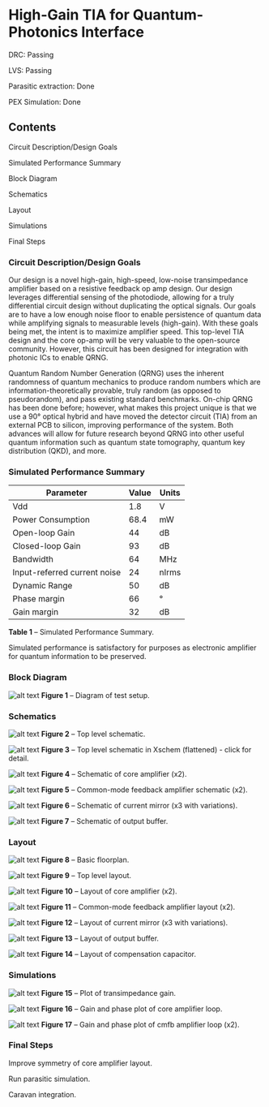 # High-Gain TIA for Quantum-Photonics Interface

DRC: Passing

LVS: Passing

Parasitic extraction: Done

PEX Simulation: Done

## Contents
Circuit Description/Design Goals

Simulated Performance Summary

Block Diagram

Schematics

Layout

Simulations

Final Steps

### Circuit Description/Design Goals
Our design is a novel high-gain, high-speed, low-noise transimpedance amplifier based on a resistive feedback op amp design. Our design leverages differential sensing of the photodiode, allowing for a truly differential circuit design without duplicating the optical signals. Our goals are to have a low enough noise floor to enable persistence of quantum data while amplifying signals to measurable levels (high-gain). With these goals being met, the intent is to maximize amplifier speed. This top-level TIA design and the core op-amp will be very valuable to the open-source community. However, this circuit has been designed for integration with photonic ICs to enable QRNG.

Quantum Random Number Generation (QRNG) uses the inherent randomness of quantum mechanics to produce random numbers which are information-theoretically provable, truly random (as opposed to pseudorandom), and pass existing standard benchmarks. On-chip QRNG has been done before; however, what makes this project unique is that we use a 90° optical hybrid and have moved the detector circuit (TIA) from an external PCB to silicon, improving performance of the system. Both advances will allow for future research beyond QRNG into other useful quantum information such as quantum state tomography, quantum key distribution (QKD), and more.
### Simulated Performance Summary
| Parameter                       | Value               | Units               |
| ------------------------------- | ------------------- | ------------------- |
| Vdd                             | 1.8                 | V                   |
| Power Consumption               | 68.4                | mW                  |
| Open-loop Gain                  | 44                  | dB                  |
| Closed-loop Gain                | 93                  | dB                  |
| Bandwidth                       | 64                  | MHz                 |
| Input-referred current noise    | 24                  | nIrms               |
| Dynamic Range                   | 50                  | dB                  |
| Phase margin                    | 66                  | °                   |
| Gain margin                     | 32                  | dB                  |

**Table 1** – Simulated Performance Summary.

Simulated performance is satisfactory for purposes as electronic amplifier for quantum information to be preserved.

### Block Diagram

![alt text](https://github.com/giljerard/tia-sscs-pico-2021/blob/oct22/block.png)
**Figure 1** – Diagram of test setup.

### Schematics
![alt text](https://github.com/giljerard/tia-sscs-pico-2021/blob/oct22/schem/png/Flattened-SSCS-1.png)
**Figure 2** – Top level schematic.

![alt text](https://github.com/giljerard/tia-sscs-pico-2021/blob/oct22/schem/png/flattened.png)
**Figure 3** – Top level schematic in Xschem (flattened) - click for detail.

![alt text](https://github.com/giljerard/tia-sscs-pico-2021/blob/oct22/schem/png/core.png)
**Figure 4** – Schematic of core amplifier (x2).

![alt text](https://github.com/giljerard/tia-sscs-pico-2021/blob/oct22/schem/png/cmfb.png)
**Figure 5** – Common-mode feedback amplifier schematic (x2).

![alt text](https://github.com/giljerard/tia-sscs-pico-2021/blob/oct22/schem/png/mirror_1.png)
**Figure 6** – Schematic of current mirror (x3 with variations).

![alt text](https://github.com/giljerard/tia-sscs-pico-2021/blob/oct22/schem/png/sf.png)
**Figure 7** – Schematic of output buffer.




### Layout

![alt text](https://github.com/giljerard/tia-sscs-pico-2021/blob/oct22/Floorplan.png)
**Figure 8** – Basic floorplan.

![alt text](https://github.com/giljerard/tia-sscs-pico-2021/blob/oct22/layout/png/top.png)
**Figure 9** – Top level layout.

![alt text](https://github.com/giljerard/tia-sscs-pico-2021/blob/oct22/layout/png/core.png)
**Figure 10** – Layout of core amplifier (x2).

![alt text](https://github.com/giljerard/tia-sscs-pico-2021/blob/oct22/layout/png/cmfb.png)
**Figure 11** – Common-mode feedback amplifier layout (x2).

![alt text](https://github.com/giljerard/tia-sscs-pico-2021/blob/oct22/layout/png/mirror_1.png)
**Figure 12** – Layout of current mirror (x3 with variations).

![alt text](https://github.com/giljerard/tia-sscs-pico-2021/blob/oct22/layout/png/sf.png)
**Figure 13** – Layout of output buffer.

![alt text](https://github.com/giljerard/tia-sscs-pico-2021/blob/oct22/layout/png/comp_cap.png)
**Figure 14** – Layout of compensation capacitor.


### Simulations

![alt text](https://github.com/giljerard/tia-sscs-pico-2021/blob/oct22/sims/png/Gain-Bandwidth.png)
**Figure 15** – Plot of transimpedance gain.

![alt text](https://github.com/giljerard/tia-sscs-pico-2021/blob/oct22/sims/png/core_stability.png)
**Figure 16** – Gain and phase plot of core amplifier loop.

![alt text](https://github.com/giljerard/tia-sscs-pico-2021/blob/oct22/sims/png/cmfb_stability.png)
**Figure 17** – Gain and phase plot of cmfb amplifier loop (x2).


### Final Steps

Improve symmetry of core amplifier layout.

Run parasitic simulation.

Caravan integration.









